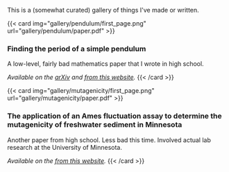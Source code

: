 ---
---

This is a (somewhat curated) gallery of things I've made or written.

{{< card img="gallery/pendulum/first_page.png" url="gallery/pendulum/paper.pdf" >}}
###  Finding the period of a simple pendulum

A low-level, fairly bad mathematics paper that I wrote in high school.

_Available on the [arXiv](https://arxiv.org/abs/1805.00002) and [from this website](gallery/pendulum/paper.pdf)._
{{< /card >}}

{{< card img="gallery/mutagenicity/first_page.png" url="gallery/mutagenicity/paper.pdf" >}}
###  The application of an Ames fluctuation assay to determine the mutagenicity of freshwater sediment in Minnesota

Another paper from high school.
Less bad this time.
Involved actual lab research at the University of Minnesota.

_Available on the [from this website](gallery/mutagenicity/paper.pdf)._
{{< /card >}}

